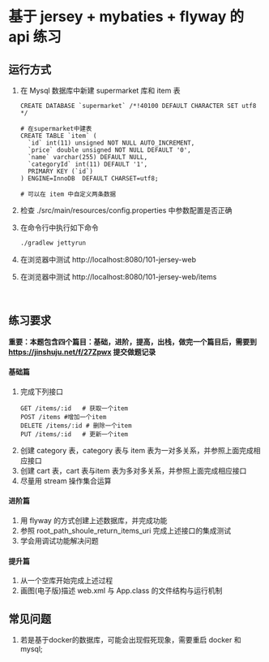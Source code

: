 # 基于 jersey + mybaties + flyway 的api 练习

## 运行方式
1. 在 Mysql 数据库中新建 supermarket 库和 item 表

   ```mysql
   CREATE DATABASE `supermarket` /*!40100 DEFAULT CHARACTER SET utf8 */

   # 在supermarket中建表
   CREATE TABLE `item` (
     `id` int(11) unsigned NOT NULL AUTO_INCREMENT,
     `price` double unsigned NOT NULL DEFAULT '0',
     `name` varchar(255) DEFAULT NULL,
     `categoryId` int(11) DEFAULT '1',
     PRIMARY KEY (`id`)
   ) ENGINE=InnoDB  DEFAULT CHARSET=utf8;

   # 可以在 item 中自定义两条数据
   ```

2. 检查 ./src/main/resources/config.properties 中参数配置是否正确

3. 在命令行中执行如下命令
   ```bash
   ./gradlew jettyrun
   ```

4. 在浏览器中测试 http://localhost:8080/101-jersey-web

5. 在浏览器中测试 http://localhost:8080/101-jersey-web/items

   ​


## 练习要求

**重要：本题包含四个篇目：基础，进阶，提高，出栈，做完一个篇目后，需要到 https://jinshuju.net/f/27Zpwx 提交做题记录**

#### 基础篇
1. 完成下列接口
   ```
   GET /items/:id	# 获取一个item
   POST /items #增加一个item
   DELETE /items/:id # 删除一个item
   PUT /items/:id	# 更新一个item
   ```
2. 创建 category 表，category 表与 item 表为一对多关系，并参照上面完成相应接口
3. 创建 cart 表，cart 表与item 表为多对多关系，并参照上面完成相应接口
4. 尽量用 stream 操作集合运算


#### 进阶篇

1. 用 flyway 的方式创建上述数据库，并完成功能
2. 参照 root_path_shoule_return_items_uri 完成上述接口的集成测试
3. 学会用调试功能解决问题


#### 提升篇
1. 从一个空库开始完成上述过程
2. 画图(电子版)描述 web.xml 与 App.class 的文件结构与运行机制

## 常见问题

1. 若是基于docker的数据库，可能会出现假死现象，需要重启 docker 和 mysql;


